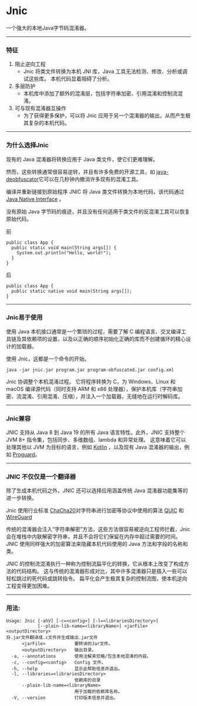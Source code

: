 # Jnic
一个强大的本地Java字节码混淆器。

---
### 特征
1. 阻止逆向工程
    - Jnic 将类文件转换为本机 JNI 库，Java 工具无法检测、修改、分析或调试这些库。 本机代码显着阻碍了分析。
2. 多层防护
    - 本机库中添加了额外的混淆层，包括字符串加密、引用混淆和控制流混淆。
3. 可与现有混淆器互操作
    - 为了获得更多保护，可以将 Jnic 应用于另一个混淆器的输出，从而产生极其复杂的本机代码。

---   
### 为什么选择Jnic
现有的 Java 混淆器将转换应用于 Java 类文件，使它们更难理解。

然而，这些转换通常很容易逆转，并且有许多免费的开源工具，如 [java-deobfuscator](https://github.com/java-deobfuscator/deobfuscator)它可以在几秒钟内撤消许多现有的混淆工具。

编译并重新链接到原始程序 JNIC 将 Java 类文件转换为本地代码，该代码通过[Java Native Interface](https://en.wikipedia.org/wiki/Java_Native_Interface) 。 

没有原始 Java 字节码的痕迹，并且没有任何适用于类文件的反混淆工具可以恢复原始代码。

前
```
public class App {
  public static void main(String args[]) {
    System.out.println("Hello, world!");
  }
}
```

后
```
public class App {
  public static native void main(String args[]);
}
```
---
### Jnic易于使用

使用 Java 本机接口通常是一个繁琐的过程，需要了解 C 编程语言、交叉编译工具链及其依赖项的设置，以及以正确的顺序初始化正确的库而不创建循环的精心设计的加载器。

使用 Jnic，这都是一个命令的开始。
```
java -jar jnic.jar program.jar program-obfuscated.jar config.xml
```

Jnic 协调整个本机混淆过程。 它将程序转换为 C，为 Windows、Linux 和 macOS 编译源代码（同时支持 ARM 和 x86 处理器），保护本机库（字符串加密、流混淆、引用混淆、压缩），并注入一个加载器，无缝地在运行时解码库。

---
### Jnic兼容

JNIC 支持从 Java 8 到 Java 19 的所有 Java 语言特性。此外，JNIC 支持整个 JVM 8+ 指令集，包括同步、多维数组、lambda 和异常处理。 这意味着它可以处理其他以 JVM 为目标的语言，例如 [Kotlin](https://kotlinlang.org/) ，以及现有 Java 混淆器的输出，例如 [Proguard](https://www.guardsquare.com/proguard)。

---

### JNIC 不仅仅是一个翻译器
除了生成本机代码之外，JNIC 还可以选择应用涵盖传统 Java 混淆器功能集等的进一步转换。

Jnic 使用行业标准 [ChaCha20](https://datatracker.ietf.org/doc/html/rfc7539)对字符串进行加密等协议中使用的算法 [QUIC](https://en.wikipedia.org/wiki/QUIC) 和 [WireGuard](https://en.wikipedia.org/wiki/WireGuard)

传统的混淆器会注入“字符串解密”方法，这些方法很容易被逆向工程师拦截，Jnic 会在堆栈中内联解密字符串，并且不会将它们保留在内存中超过需要的时间。 JNIC 使用同样强大的加密算法来隐藏本机代码使用的 Java 方法和字段的名称和类。

JNIC 的控制流混淆执行一种称为控制流扁平化的转换，它从根本上改变了构成方法的代码结构。 这与传统的混淆器形成对比，其中许多混淆器只是插入一些可以轻松跳过的死代码或跳转指令。 扁平化会产生极其复杂的控制流图，使本机逆向工程变得更加困难。

---

### 用法:
```
Usage: Jnic [-ahV] [-c=<config>] [-l=<librariesDirectory>]
            [--plain-lib-name=<libraryName>] <jarFile> <outputDirectory>
将.jar文件翻译成.c文件并生成输出.jar文件
      <jarFile>           要转译的Jar文件。
      <outputDirectory>   输出目录。
  -a, --annotations       使用注解来忽略/包含本地混淆的内容。
  -c, --config=<config>   Config 文件。
  -h, --help              显示此帮助信息并退出。
  -l, --libraries=<librariesDirectory>
                          依赖库的目录
      --plain-lib-name=<libraryName>
                          用于加载的依赖库名称。
  -V, --version           打印版本信息并退出。
```
